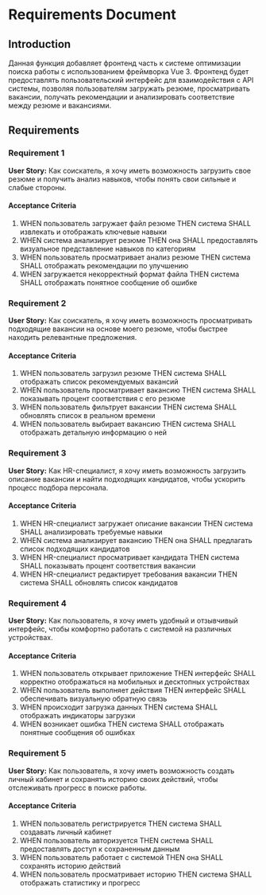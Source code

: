 # Requirements Document

## Introduction

Данная функция добавляет фронтенд часть к системе оптимизации поиска работы с использованием фреймворка Vue 3. Фронтенд будет предоставлять пользовательский интерфейс для взаимодействия с API системы, позволяя пользователям загружать резюме, просматривать вакансии, получать рекомендации и анализировать соответствие между резюме и вакансиями.

## Requirements

### Requirement 1

**User Story:** Как соискатель, я хочу иметь возможность загрузить свое резюме и получить анализ навыков, чтобы понять свои сильные и слабые стороны.

#### Acceptance Criteria

1. WHEN пользователь загружает файл резюме THEN система SHALL извлекать и отображать ключевые навыки
2. WHEN система анализирует резюме THEN она SHALL предоставлять визуальное представление навыков по категориям
3. WHEN пользователь просматривает анализ резюме THEN система SHALL отображать рекомендации по улучшению
4. WHEN загружается некорректный формат файла THEN система SHALL отображать понятное сообщение об ошибке

### Requirement 2

**User Story:** Как соискатель, я хочу иметь возможность просматривать подходящие вакансии на основе моего резюме, чтобы быстрее находить релевантные предложения.

#### Acceptance Criteria

1. WHEN пользователь загрузил резюме THEN система SHALL отображать список рекомендуемых вакансий
2. WHEN пользователь просматривает вакансию THEN система SHALL показывать процент соответствия с его резюме
3. WHEN пользователь фильтрует вакансии THEN система SHALL обновлять список в реальном времени
4. WHEN пользователь выбирает вакансию THEN система SHALL отображать детальную информацию о ней

### Requirement 3

**User Story:** Как HR-специалист, я хочу иметь возможность загрузить описание вакансии и найти подходящих кандидатов, чтобы ускорить процесс подбора персонала.

#### Acceptance Criteria

1. WHEN HR-специалист загружает описание вакансии THEN система SHALL анализировать требуемые навыки
2. WHEN система анализирует вакансию THEN она SHALL предлагать список подходящих кандидатов
3. WHEN HR-специалист просматривает кандидата THEN система SHALL показывать процент соответствия вакансии
4. WHEN HR-специалист редактирует требования вакансии THEN система SHALL обновлять список кандидатов

### Requirement 4

**User Story:** Как пользователь, я хочу иметь удобный и отзывчивый интерфейс, чтобы комфортно работать с системой на различных устройствах.

#### Acceptance Criteria

1. WHEN пользователь открывает приложение THEN интерфейс SHALL корректно отображаться на мобильных и десктопных устройствах
2. WHEN пользователь выполняет действия THEN интерфейс SHALL обеспечивать визуальную обратную связь
3. WHEN происходит загрузка данных THEN система SHALL отображать индикаторы загрузки
4. WHEN возникает ошибка THEN система SHALL отображать понятные сообщения об ошибках

### Requirement 5

**User Story:** Как пользователь, я хочу иметь возможность создать личный кабинет и сохранять историю своих действий, чтобы отслеживать прогресс в поиске работы.

#### Acceptance Criteria

1. WHEN пользователь регистрируется THEN система SHALL создавать личный кабинет
2. WHEN пользователь авторизуется THEN система SHALL предоставлять доступ к сохраненным данным
3. WHEN пользователь работает с системой THEN она SHALL сохранять историю действий
4. WHEN пользователь просматривает историю THEN система SHALL отображать статистику и прогресс
